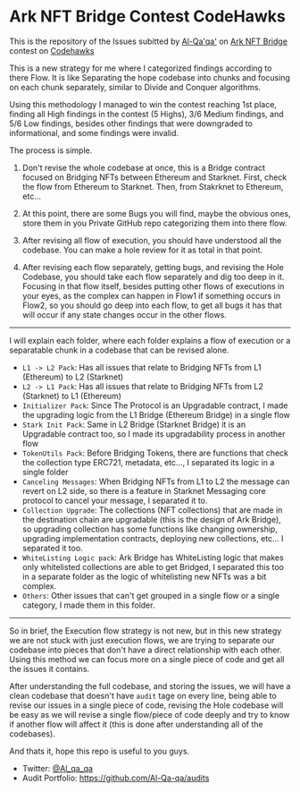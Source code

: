 # Ark NFT Bridge Contest CodeHawks

This is the repository of the Issues subitted by [Al-Qa'qa'](https://x.com/Al_Qa_qa) on [Ark NFT Bridge](https://x.com/ArkProjectNFTs) contest on [Codehawks](https://www.codehawks.com/)

This is a new strategy for me where I categorized findings according to there Flow. It is like Separating the hope codebase into chunks and focusing on each chunk separately, similar to Divide and Conquer algorithms.

Using this methodology I managed to win the contest reaching 1st place, finding all High findings in the contest (5 Highs), 3/6 Medium findings, and 5/6 Low findings, besides other findings that were downgraded to informational, and some findings were invalid.

The process is simple.

1. Don't revise the whole codebase at once, this is a Bridge contract focused on Bridging NFTs between Ethereum and Starknet. First, check the flow from Ethereum to Starknet. Then, from Stakrknet to Ethereum, etc...

2. At this point, there are some Bugs you will find, maybe the obvious ones, store them in you Private GitHub repo categorizing them into there flow.

3. After revising all flow of execution, you should have understood all the codebase. You can make a hole review for it as total in that point.

4. After revising each flow separately, getting bugs, and revising the Hole Codebase, you should take each flow separately and dig too deep in it. Focusing in that flow itself, besides putting other flows of executions in your eyes, as the complex can happen in Flow1 if something occurs in Flow2, so you should go deep into each flow, to get all bugs it has that will occur if any state changes occur in the other flows.

---

I will explain each folder, where each folder explains a flow of execution or a separatable chunk in a codebase that can be revised alone.

- `L1 -> L2 Pack`: Has all issues that relate to Bridging NFTs from L1 (Ethereum) to L2 (Starknet)
- `L2 -> L1 Pack`: Has all issues that relate to Bridging NFTs from L2 (Starknet) to L1 (Ethereum)
- `Initializer Pack`: Since The Protocol is an Upgradable contract, I made the upgrading logic from the L1 Bridge (Ethereum Bridge) in a single flow
- `Stark Init Pack`: Same in L2 Bridge (Starknet Bridge) it is an Upgradable contract too, so I made its upgradability process in another flow
- `TokenUtils Pack`: Before Bridging Tokens, there are functions that check the collection type ERC721, metadata, etc..., I separated its logic in a single folder
- `Canceling Messages`: When Bridging NFTs from L1 to L2 the message can revert on L2 side, so there is a feature in Starknet Messaging core protocol to cancel your message, I separated it to.
- `Collection Upgrade`: The collections (NFT collections) that are made in the destination chain are upgradable (this is the design of Ark Bridge), so upgrading collection has some functions like changing ownership, upgrading implementation contracts, deploying new collections, etc... I separated it too.
- `WhiteListing Logic pack`: Ark Bridge has WhiteListing logic that makes only whitelisted collections are able to get Bridged, I separated this too in a separate folder as the logic of whitelisting new NFTs was a bit complex.
- `Others`: Other issues that can't get grouped in a single flow or a single category, I made them in this folder.

---

So in brief, the Execution flow strategy is not new, but in this new strategy we are not stuck with just execution flows, we are trying to separate our codebase into pieces that don't have a direct relationship with each other. Using this method we can focus more on a single piece of code and get all the issues it contains.

After understanding the full codebase, and storing the issues, we will have a clean codebase that doesn't have `audit` tage on every line, being able to revise our issues in a single piece of code, revising the Hole codebase will be easy as we will revise a single flow/piece of code deeply and try to know if another flow will affect it (this is done after understanding all of the codebases).

And thats it, hope this repo is useful to you guys.

- Twitter: [@Al_qa_qa](https://x.com/Al_Qa_qa)
- Audit Portfolio: https://github.com/Al-Qa-qa/audits

